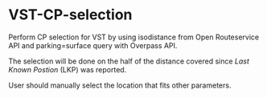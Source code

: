 # VST-CP-selection
Perform CP selection for VST by using isodistance from Open Routeservice API and parking=surface query with Overpass API.

The selection will be done on the half of the distance covered since *Last Known Postion* (LKP) was reported.

User should manually select the location that fits other parameters.
